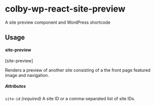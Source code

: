 # colby-wp-react-site-preview

A site preview component and WordPress shortcode

## Usage


<!-- DOCGEN shortcode start -->
#### site-preview

[site-preview]

Renders a preview of another site consisting of a the front page featured image and navigation.
##### Attributes #####
`site-id` _(required)_ A site ID or a comma-separated list of site IDs.

<!-- DOCGEN shortcode end -->
